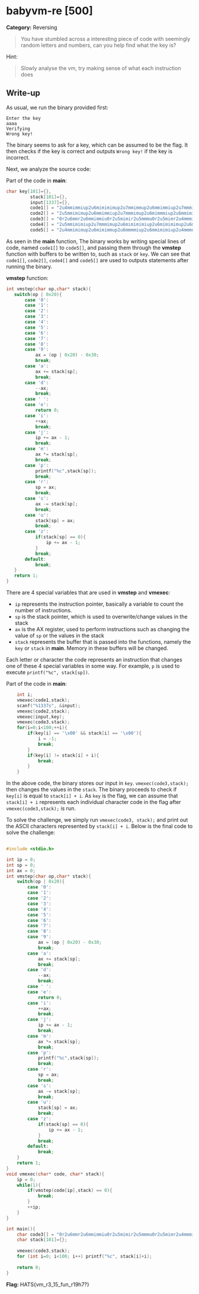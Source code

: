 # babyvm-re [500]
**Category:** Reversing

> You have stumbled across a interesting piece of code with seemingly random letters and numbers, can you help find what the key is?

Hint:  
> Slowly analyse the vm, try making sense of what each instruction does

## Write-up
As usual, we run the binary provided first:  
```
Enter the key
aaaa
Verifying
Wrong key!
```

The binary seems to ask for a key, which can be assumed to be the flag. It then checks if the key is correct and outputs ```Wrong key!``` if the key is incorrect.

Next, we analyze the source code:

Part of the code in **main**:
```c
char key[101]={},
         stack[101]={},
         input[1337]={},
         code1[] = "2u4mmimmiup2u6mimimimup2u7mmimmup2u6mmimmiup2u7mmmimup2u4mmmup2u7mmimmup2u6mimmmup2u6mmimmiup2u4mmmup2u6mimmimiup2u6mmimmiup2u7mimmmiup2u5mup",
         code2[] = "2u5mmimimup2u6mmimmiup2u7mmmimup2u6mimmmiup2u6mmimimup2u7mimmmiup2u6mimmmiup2u6mimimimup2u6mmimimiup2u5mup",
         code3[] = "0r2u6mmr2u6mmimmiu0r2u5mimir2u5mmmu0r2u5mimr2u4mmmiu0r2u5mmir2u5mmmimiu0r2u5mmr2u4mimmiu0r2u4mimir2u7mimu0r2u4mimr2u6mmmmu0r2u4mmir2u4mimimimu0r2u4mmr2u5mimimimu0r2u7mir2u6mmimimu0r2u7mr2u5mimmmu0r2u6mir2u5mmmimu0r2u6mr2u5mmmiu0r2u5mir2u4mimimu0r2u5mr2u5mmimmiu9r2u5mmimu8r2u6mimmimu7r2u5mimmmu6r2u6mmimimiu5r2u7mmmmiu4r2u7mmimimiu3r2u5mmmmu2r2u5mmmimu1r2u4mmmmu0r2u4mimmmu",
         code4[] = "2u5mmimimiup2u7mmmimup2u6mimimimiup2u6mimimimup2u6mmimimiup2u4mmmup2u6mimmimiup2u6mmimmiup2u7mimmmiup2u4mmmiup2u5mup",
         code5[] = "2u4mmimimup2u6mimimmup2u6mmmmiup2u6mmimimiup2u4mmmup2u7mmimup2u4mmmup";
 ```
As seen in the **main** function, The binary works by writing special lines of code, named ```code1[]``` to ```code5[]```, and passing them through the **vmstep** function with buffers to be written to, such as `stack` or `key`. We can see that `code1[]`, `code2[]`, `code4[]` and `code5[]` are used to outputs statements after running the binary. 

 **vmstep** function:
 ```c
 int vmstep(char op,char* stack){
    switch(op | 0x20){
        case '0':
        case '1':
        case '2':
        case '3':
        case '4':
        case '5':
        case '6':
        case '7':
        case '8':
        case '9':
            ax = (op | 0x20) - 0x30;
            break;
        case 'a':
            ax += stack[sp];
            break;
        case 'd':
            --ax;
            break;
        case ' ':
        case 'e':
            return 0;
        case 'i':
            ++ax;
            break;
        case 'j':
            ip += ax - 1;
            break;
        case 'm':
            ax *= stack[sp];
            break;
        case 'p':
            printf("%c",stack[sp]);
            break;
        case 'r':
            sp = ax;
            break;
        case 's':
            ax -= stack[sp];
            break;
        case 'u':
            stack[sp] = ax;
            break;
        case 'z':
            if(stack[sp] == 0){
                ip += ax - 1;
            }
            break;
        default:
            break;
    }
    return 1;
}
```

There are 4 special variables that are used in **vmstep** and **vmexec**:
* `ip` represents the instruction pointer, basically a variable to count the number of instructions.
* `sp` is the stack pointer, which is used to overwrite/change values in the stack
* `ax` is the AX register, used to perform instructions such as changing the value of `sp` or the values in the stack
* `stack` represents the buffer that is passed into the functions, namely the `key` or `stack` in **main**. Memory in these buffers will be changed.  

Each letter or character the code represents an instruction that changes one of these 4 special variables in some way. For example, `p` is used to execute `printf("%c", stack[sp])`.

Part of the code in **main**:
```c
    int i;
    vmexec(code1,stack);
    scanf("%1337s", &input);
    vmexec(code2,stack);
    vmexec(input,key);
    vmexec(code3,stack);
    for(i=0;i<100;++i){
        if(key[i] == '\x00' && stack[i] == '\x00'){
            i = -1;
            break;
        }
        if(key[i] != stack[i] + i){
            break;
        }
    }
```

In the above code, the binary stores our input in `key`. `vmexec(code3,stack);` then changes the values in the `stack`. The binary proceeds to check if `key[i]` is equal to `stack[i] + i`. As `key` is the flag, we can assume that `stack[i] + i` represents each individual character code in the flag after `vmexec(code3,stack);` is run.

To solve the challenge, we simply run `vmexec(code3, stack);` and print out the ASCII characters represented by `stack[i] + i`. Below is the final code to solve the challenge:
```c
 
#include <stdio.h>

int ip = 0;
int sp = 0;
int ax = 0;
int vmstep(char op,char* stack){
    switch(op | 0x20){
        case '0':
        case '1':
        case '2':
        case '3':
        case '4':
        case '5':
        case '6':
        case '7':
        case '8':
        case '9':
            ax = (op | 0x20) - 0x30;
            break;
        case 'a':
            ax += stack[sp];
            break;
        case 'd':
            --ax;
            break;
        case ' ':
        case 'e':
            return 0;
        case 'i':
            ++ax;
            break;
        case 'j':
            ip += ax - 1;
            break;
        case 'm':
            ax *= stack[sp];
            break;
        case 'p':
            printf("%c",stack[sp]);
            break;
        case 'r':
            sp = ax;
            break;
        case 's':
            ax -= stack[sp];
            break;
        case 'u':
            stack[sp] = ax;
            break;
        case 'z':
            if(stack[sp] == 0){
                ip += ax - 1;
            }
            break;
        default:
            break;
    }
    return 1;
}
void vmexec(char* code, char* stack){
    ip = 0;
    while(1){
        if(vmstep(code[ip],stack) == 0){
            break;
        }
        ++ip;
    }
}

int main(){
    char code3[] = "0r2u6mmr2u6mmimmiu0r2u5mimir2u5mmmu0r2u5mimr2u4mmmiu0r2u5mmir2u5mmmimiu0r2u5mmr2u4mimmiu0r2u4mimir2u7mimu0r2u4mimr2u6mmmmu0r2u4mmir2u4mimimimu0r2u4mmr2u5mimimimu0r2u7mir2u6mmimimu0r2u7mr2u5mimmmu0r2u6mir2u5mmmimu0r2u6mr2u5mmmiu0r2u5mir2u4mimimu0r2u5mr2u5mmimmiu9r2u5mmimu8r2u6mimmimu7r2u5mimmmu6r2u6mmimimiu5r2u7mmmmiu4r2u7mmimimiu3r2u5mmmmu2r2u5mmmimu1r2u4mmmmu0r2u4mimmmu";
    char stack[101]={};
    
    vmexec(code3,stack);
    for (int i=0; i<100; i++) printf("%c", stack[i]+i);
    
    return 0;
}
```
 



**Flag:** HATS{vm_r3_15_fun_r19h7?}

